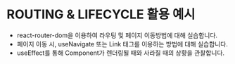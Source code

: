 # ROUTING & LIFECYCLE 활용 예시 

- react-router-dom을 이용하여 라우팅 및 페이지 이동방법에 대해 실습합니다.
- 페이지 이동 시, useNavigate 또는 Link 태그를 이용하는 방법에 대해 실습합니다. 
- useEffect를 통해 Component가 렌더링될 때와 사라질 때의 상황을 관찰합니다. 
